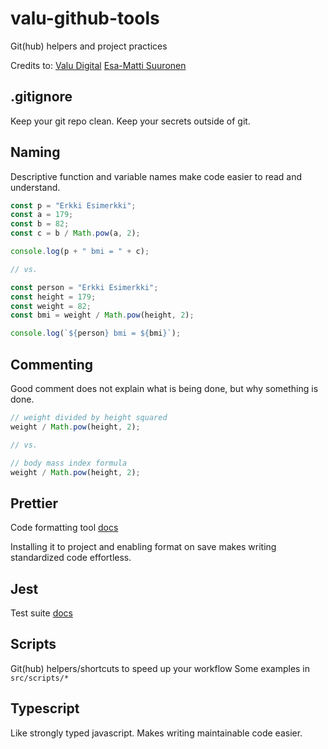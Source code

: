 # valu-github-tools

Git(hub) helpers and project practices

Credits to:
[Valu Digital](https://github.com/valu-digital)
[Esa-Matti Suuronen](https://github.com/esamattis)

## .gitignore

Keep your git repo clean.
Keep your secrets outside of git.

## Naming

Descriptive function and variable names make code
easier to read and understand.

```ts
const p = "Erkki Esimerkki";
const a = 179;
const b = 82;
const c = b / Math.pow(a, 2);

console.log(p + " bmi = " + c);

// vs.

const person = "Erkki Esimerkki";
const height = 179;
const weight = 82;
const bmi = weight / Math.pow(height, 2);

console.log(`${person} bmi = ${bmi}`);
```

## Commenting

Good comment does not explain what is being done, but why something is done.

```ts
// weight divided by height squared
weight / Math.pow(height, 2);

// vs.

// body mass index formula
weight / Math.pow(height, 2);
```

## Prettier

Code formatting tool [docs](https://prettier.io/docs/en/index.html)

Installing it to project and enabling format on save makes writing
standardized code effortless.

## Jest

Test suite [docs](https://jestjs.io/docs/getting-started)

## Scripts

Git(hub) helpers/shortcuts to speed up your workflow
Some examples in `src/scripts/*`

## Typescript

Like strongly typed javascript.
Makes writing maintainable code easier.
